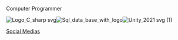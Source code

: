 Computer Programmer

![Logo_C_sharp svg](https://github.com/Traslox/Traslox/assets/107253054/40ed7c19-8add-4e2b-88e3-251c8cce2afe)![Sql_data_base_with_logo](https://github.com/Traslox/Traslox/assets/107253054/d9241234-2a77-4181-a924-6f94dfd92838)![Unity_2021 svg (1)](https://github.com/Traslox/Traslox/assets/107253054/e6886fc6-437c-4f13-bde2-e28dabffa1b7)

[Social Medias](https://linktr.ee/Traslox)



<!---
Traslox/Traslox is a ✨ special ✨ repository because its `README.md` (this file) appears on your GitHub profile.
You can click the Preview link to take a look at your changes.
--->
